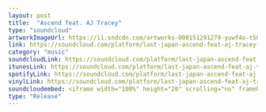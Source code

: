 ```yaml
---
layout: post
title:  "Ascend feat. AJ Tracey"
type: "soundcloud"
artworkImageUrl: https://i1.sndcdn.com/artworks-000151291279-yuwf4o-t500x500.jpg
link: https://soundcloud.com/platform/last-japan-ascend-feat-aj-tracey-boiler-room-debuts
category: "music"
soundcloudLink: https://soundcloud.com/platform/last-japan-ascend-feat-aj-tracey-boiler-room-debuts
itunesLink: https://soundcloud.com/platform/last-japan-ascend-feat-aj-tracey-boiler-room-debuts
spotifyLink: https://soundcloud.com/platform/last-japan-ascend-feat-aj-tracey-boiler-room-debuts
vinylLink: https://soundcloud.com/platform/last-japan-ascend-feat-aj-tracey-boiler-room-debuts
soundcloudembed: <iframe width="100%" height="20" scrolling="no" frameborder="no" src="https://w.soundcloud.com/player/?url=https%3A//api.soundcloud.com/tracks/281777113&amp;color=ff5500&amp;inverse=true&amp;auto_play=false&amp;show_user=true"></iframe>
type: "Release"
---
```

